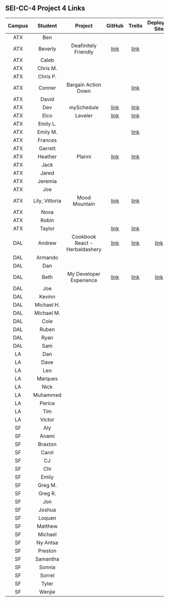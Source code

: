 ## SEI-CC-4 Project 4 Links

| Campus | Student | Project | GitHub | Trello | Deployed Site |
|:----:|:---:|:---:|:---:|:---:|:---:|
| ATX | Ben |  |  |  |  |
| ATX | Beverly | Deafinitely Friendly | [link](https://github.com/beverlyosoria/deafinitely-friendly) | [link](https://trello.com/b/be5LAg1u/deafinitely-friendly) |  |
| ATX | Caleb |  |  |  |  |
| ATX | Chris M. |  |  |  |  |
| ATX | Chris P. |  |  |  |  |
| ATX | Conner | Bargain Action Down |  | [link](https://trello.com/b/QF0ggHbG/bargain-action-down) |  |
| ATX | David |  |  |  |  |
| ATX | Dev | mySchedule | [link](https://github.com/Dev-94/mySchedule) | [link](https://trello.com/b/XU623uZo/myschedule) |  |
| ATX | Elco | Leveler | [link](https://github.com/eag58914/leveler-app) | [link](https://trello.com/b/UyY44mPq/leveler) |  |
| ATX | Emily L. |  |  |  |  |
| ATX | Emily M. |  |  | [link](https://trello.com/b/rPAKVynp/unit-4-project) |  |
| ATX | Frances |  |  |  |  |
| ATX | Garrett |  |  |  |  |
| ATX | Heather | Planni | [link](https://github.com/MetaHeather/planni) | [link](https://trello.com/b/sv52IfVC/project-4) |  |
| ATX | Jack |  |  |  |  |
| ATX | Jared |  |  |  |  |
| ATX | Jeremia |  |  |  |  |
| ATX | Joe |  |  |  |  |
| ATX | Lily, Vittoria | Mood Mountain | [link](https://github.com/lilymbest/MoodMountain) | [link](https://trello.com/b/MtRJppKw/moodtracker) |  |
| ATX | Nova |  |  |  |  |
| ATX | Robin |  |  |  |  |
| ATX | Taylor |  | [link](https://github.com/tlacerte/Restaurant-Website) | [link](https://trello.com/b/IT5wCv90/project-4) |  |
| DAL | Andrew | Cookbook React - Herbaldashery | [link](https://trello.com/b/JRagqZE3/p4-cookbook-react)| [link](https://github.com/atheismann/herbaldashery-cookbook)| [link](https://herbaldashery-cookbook.herokuapp.com/)|
| DAL | Armando |  |  |  |  |
| DAL | Dan |  |  |  |  |
| DAL | Beth | My Developer Experience | [link](https://github.com/bethsmith0623/MyDeveloperExperience)| [link](https://trello.com/b/OLuLa5rg/my-developer-experience) | [link](http://my-developer-experience.herokuapp.com/)|
| DAL | Joe |  |  |  |  |
| DAL | Kevinn |  |  |  |  |
| DAL | Michael H. |  |  |  |  |
| DAL | Michael M. |  |  |  |  |
| DAL | Cole |  |  |  |  |
| DAL | Ruben |  |  |  |  |
| DAL | Ryan |  |  |  |  |
| DAL | Sam |  |  |  |  |
| LA | Dan |  |  |  |  |
| LA | Dave |  |  |  |  |
| LA | Leo |  |  |  |  |
| LA | Marques |  |  |  |  |
| LA | Nick |  |  |  |  |
| LA | Muhammed |  |  |  |  |
| LA | Perice |  |  |  |  |
| LA | Tim |  |  |  |  |
| LA | Victor |  |  |  |  |
| SF | Aly |  |  |  |  |
| SF | Anami |  |  |  |  |
| SF | Braxton |  |  |  |  |
| SF | Carol |  |  |  |  |
| SF | CJ |  |  |  |  |
| SF | Chi |  |  |  |  |
| SF | Emily |  |  |  |  |
| SF | Greg M. |  |  |  |  |
| SF | Greg R. |  |  |  |  |
| SF | Jon |  |  |  |  |
| SF | Joshua |  |  |  |  |
| SF | Loquen |  |  |  |  |
| SF | Matthew |  |  |  |  |
| SF | Michael |  |  |  |  |
| SF | Ny Antsa |  |  |  |  |
| SF | Preston |  |  |  |  |
| SF | Samantha |  |  |  |  |
| SF | Sonnia |  |  |  |  |
| SF | Sorrel |  |  |  |  |
| SF | Tyler |  |  |  |  |
| SF | Wenjie |  |  |  |  |
